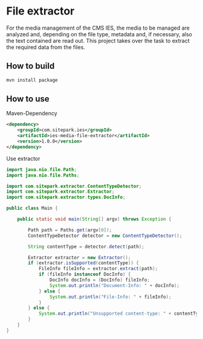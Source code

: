 # File extractor

For the media management of the CMS IES, the media to be managed are analyzed and, depending on the file type, metadata and, if necessary, also the text contained are read out. This project takes over the task to extract the required data from the files.

## How to build

```sh
mvn install package
```

## How to use

Maven-Dependency

```xml
<dependency>
	<groupId>com.sitepark.ies</groupId>
	<artifactId>ies-media-file-extractor</artifactId>
	<version>1.0.0</version>
</dependency>
```

Use extractor

```java
import java.nio.file.Path;
import java.nio.file.Paths;

import com.sitepark.extractor.ContentTypeDetector;
import com.sitepark.extractor.Extractor;
import com.sitepark.extractor.types.DocInfo;

public class Main {

	public static void main(String[] argv) throws Exception {

		Path path = Paths.get(argv[0]);
		ContentTypeDetector detector = new ContentTypeDetector();

		String contentType = detector.detect(path);

		Extractor extractor = new Extractor();
		if (extractor.isSupported(contentType)) {
			FileInfo fileInfo = extractor.extract(path);
			if (fileInfo instanceof DocInfo) {
				DocInfo docInfo = (DocInfo) fileInfo;
				System.out.println("Document-Info: " + docInfo);
			} else {
				System.out.println("File-Info: " + fileInfo);
			}
		} else {
			System.out.println("Unsupported content-type: " + contentType);
		}
	}
}
```